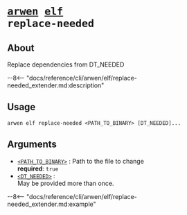 <!--- This file is autogenerated. Do not edit manually! -->
# <code>[arwen](../../arwen.md) [elf](../elf.md) replace-needed</code>

## About
Replace dependencies from DT_NEEDED

--8<-- "docs/reference/cli/arwen/elf/replace-needed_extender.md:description"

## Usage
```
arwen elf replace-needed <PATH_TO_BINARY> [DT_NEEDED]...
```

## Arguments
- <a id="arg-<PATH_TO_BINARY>" href="#arg-<PATH_TO_BINARY>">`<PATH_TO_BINARY>`</a>
:  Path to the file to change
<br>**required**: `true`
- <a id="arg-<DT_NEEDED>" href="#arg-<DT_NEEDED>">`<DT_NEEDED>`</a>
:
<br>May be provided more than once.

--8<-- "docs/reference/cli/arwen/elf/replace-needed_extender.md:example"
